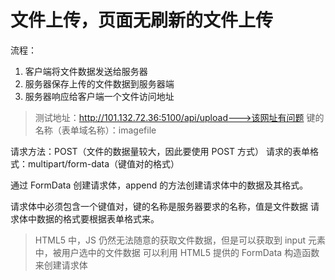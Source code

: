 # 文件上传，页面无刷新的文件上传

流程：

1. 客户端将文件数据发送给服务器
2. 服务器保存上传的文件数据到服务器端
3. 服务器响应给客户端一个文件访问地址

> 测试地址：http://101.132.72.36:5100/api/upload--->该网址有问题
> 键的名称（表单域名称）：imagefile

请求方法：POST（文件的数据量较大，因此要使用 POST 方式）
请求的表单格式：multipart/form-data（键值对的格式）

通过 FormData 创建请求体，append 的方法创建请求体中的数据及其格式。

请求体中必须包含一个键值对，键的名称是服务器要求的名称，值是文件数据
请求体中数据的格式要根据表单格式来。

> HTML5 中，JS 仍然无法随意的获取文件数据，但是可以获取到 input 元素中，被用户选中的文件数据
> 可以利用 HTML5 提供的 FormData 构造函数来创建请求体
